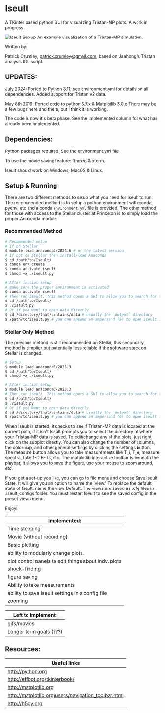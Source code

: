 # Iseult

A TKinter based python GUI for visualizing Tristan-MP plots. A work in progress.

![Iseult Set-up](https://raw.githubusercontent.com/pcrumley/Iseult/gh-pages/images/IseultPanels.png)
An example visualization of a Tristan-MP simulation.

Written by:

Patrick Crumley, patrick.crumley@gmail.com, based on Jaehong's Tristan analysis
IDL script.

## UPDATES:

July 2024: Ported to Python 3.11, see environment.yml for details on all dependencies.
Added support for Tristan v2 data.

May 8th 2019: Ported code to python 3.7.x & Matplotlib 3.0.x There may be a few bugs
here and there, but I think it is working.

The code is now it's beta phase. See the implemented column for what has
already been implemented.

## Dependencies:


Python packages required: See the environment.yml file

To use the movie saving feature: ffmpeg & xterm.

Iseult should work on Windows, MacOS & Linux.

## Setup & Running

There are two different methods to setup what you need for Iseult to run. The recommended method is to setup a python environment with conda, pyenv, etc and a conda `environment.yml` file is provided. The other method for those with access to the Stellar cluster at Princeton is to simply load the proper Anaconda module.

### Recommended Method

```bash
# Recommended setup
# If on Stellar
$ module load anaconda3/2024.6 # or the latest version
# If not on Stellar then install/load Anaconda
$ cd /path/to/Iseult/
$ conda env create
$ conda activate iseult
$ chmod +x ./iseult.py

# After initial setup
# make sure the proper environment is activated
$ conda activate iseult
# Then run iseult. This method opens a GUI to allow you to search for the data you want to open
$ cd /path/to/Iseult/
$ ./iseult.py
# Or if you want to open data directly
$ cd /directory/that/contains/data # usually the `output` directory
$ /path/to/iseult.py # you can append an ampersand (&) to open iseult in the background
```

### Stellar Only Method

The previous method is still recommended on Stellar, this secondary method is simplier but potentially less reliable if the software stack on Stellar is changed.

```bash
# Setup
$ module load anaconda3/2023.3
$ cd /path/to/Iseult/
$ chmod +x ./iseult.py

# After initial setup
$ module load anaconda3/2023.3
# Then run iseult. This method opens a GUI to allow you to search for the data you want to open
$ cd /path/to/Iseult/
$ ./iseult.py
# Or if you want to open data directly
$ cd /directory/that/contains/data # usually the `output` directory
$ /path/to/iseult.py # you can append an ampersand (&) to open iseult in the background
```

When Iseult is started, it checks to see if Tristan-MP data is located at the
current path, if it isn't Iseult prompts you to select the directory of where
your Tristan-MP data is saved. To edit/change any of the plots, just right click
on the subplot directly. You can also change the number of columns, the
colormap, and other general settings by clicking the settings button. The
measure button allows you to take measurements like T_i, T_e, measure spectra,
take 1-D FFTs, etc. The matplotlib interactive toolbar is beneath the playbar,
it allows you to save the figure, use your mouse to zoom around, etc.

If you get a set-up you like, you can go to file menu and choose Save Iseult
State. It will give you an option to name the 'view.' To replace the default
state of Iseult, name the view Default. The views are saved as .cfg files in
.iseult_configs folder. You must restart Iseult to see the saved config in the
preset views menu.

Enjoy!


| Implemented: |
| ------------ |
| Time stepping |
| Movie (without recording) |
| Basic plotting |
| ability to modularly change plots. |
| plot control panels to edit things about indv. plots |
| shock-finding |
| figure saving |
| Ability to take measurements |
| ability to save Iseult settings in a config file|
| zooming |


| Left to Implement:|
| ------------------ |
| gifs/movies |
| Longer term goals (???)|

Resources:
----------
| Useful links |
| ----------------------- |
| http://python.org |
| http://effbot.org/tkinterbook/ |
| http://matplotlib.org |
| http://matplotlib.org/users/navigation_toolbar.html |
| http://h5py.org |
